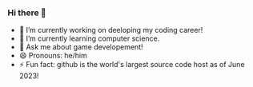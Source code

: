 ### Hi there 👋
- 🔭 I’m currently working on deeloping my coding career!
- 🌱 I’m currently learning computer science.
- 💬 Ask me about game developement!
- 😄 Pronouns: he/him
- ⚡ Fun fact: github is the world's largest source code host as of June 2023!
